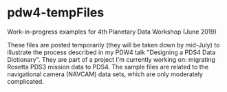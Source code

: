 # pdw4-tempFiles
Work-in-progress examples for 4th Planetary Data Workshop (June 2019)

These files are posted temporarily (they will be taken down by mid-July) to illustrate the process described in my PDW4 talk "Designing a PDS4 Data Dictionary".  They are part of a project I'm currently working on: migrating Rosetta PDS3 mission data to PDS4.  The sample files are related to the navigational camera (NAVCAM) data sets, which are only moderately complicated.
